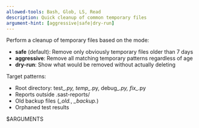 ```yaml
---
allowed-tools: Bash, Glob, LS, Read
description: Quick cleanup of common temporary files
argument-hint: [aggressive|safe|dry-run]
---
```


Perform a cleanup of temporary files based on the mode:
- **safe** (default): Remove only obviously temporary files older than 7 days
- **aggressive**: Remove all matching temporary patterns regardless of age  
- **dry-run**: Show what would be removed without actually deleting

Target patterns:
- Root directory: test_*.py, temp_*.py, debug_*.py, fix_*.py
- Reports outside .sast-reports/
- Old backup files (*_old.*, *_backup.*)
- Orphaned test results

$ARGUMENTS